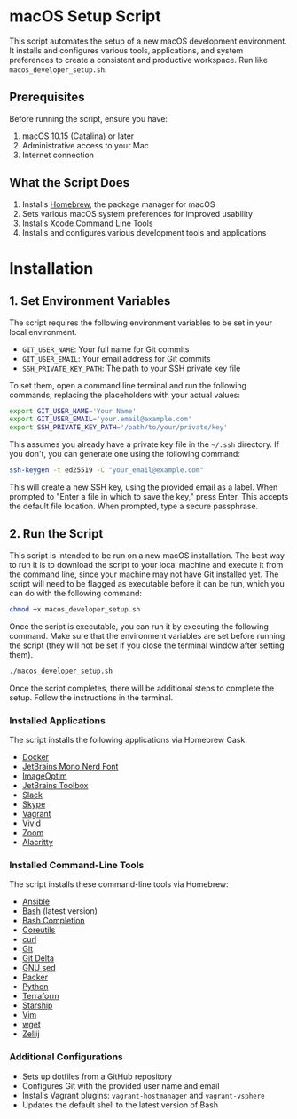 # macOS Setup Script

This script automates the setup of a new macOS development environment. It installs and configures various tools,
applications, and system preferences to create a consistent and productive workspace. Run
like `macos_developer_setup.sh`.

## Prerequisites

Before running the script, ensure you have:

1. macOS 10.15 (Catalina) or later
2. Administrative access to your Mac
3. Internet connection

## What the Script Does

1. Installs [Homebrew](https://brew.sh/), the package manager for macOS
2. Sets various macOS system preferences for improved usability
3. Installs Xcode Command Line Tools
4. Installs and configures various development tools and applications

# Installation
## 1. Set Environment Variables

The script requires the following environment variables to be set in your local environment.

- `GIT_USER_NAME`: Your full name for Git commits
- `GIT_USER_EMAIL`: Your email address for Git commits
- `SSH_PRIVATE_KEY_PATH`: The path to your SSH private key file

To set them, open a command line terminal and run the following commands, replacing the placeholders with your actual
values:

```bash
export GIT_USER_NAME='Your Name'
export GIT_USER_EMAIL='your.email@example.com'
export SSH_PRIVATE_KEY_PATH='/path/to/your/private/key'
```

This assumes you already have a private key file in the `~/.ssh` directory. If you don't, you can generate one using
the following command:

```bash
ssh-keygen -t ed25519 -C "your_email@example.com"
```

This will create a new SSH key, using the provided email as a label. When prompted to "Enter a file in which to save the
key," press Enter. This accepts the default file location. When prompted, type a secure passphrase.

## 2. Run the Script

This script is intended to be run on a new macOS installation. The best way to run it is to download the script to your
local machine and execute it from the command line, since your machine may not have Git installed yet. The script will
need to be flagged as executable before it can be run, which you can do with the following command:

```bash
chmod +x macos_developer_setup.sh
```

Once the script is executable, you can run it by executing the following command. Make sure that the environment
variables are set before running the script (they will not be set if you close the terminal window after setting them).

```bash
./macos_developer_setup.sh
````

Once the script completes, there will be additional steps to complete the setup. Follow the instructions in the terminal.

### Installed Applications

The script installs the following applications via Homebrew Cask:

- [Docker](https://www.docker.com/)
- [JetBrains Mono Nerd Font](https://www.nerdfonts.com/)
- [ImageOptim](https://imageoptim.com/)
- [JetBrains Toolbox](https://www.jetbrains.com/toolbox-app/)
- [Slack](https://slack.com/)
- [Skype](https://www.skype.com/)
- [Vagrant](https://www.vagrantup.com/)
- [Vivid](https://www.getvivid.app/)
- [Zoom](https://zoom.us/)
- [Alacritty](https://alacritty.org/)

### Installed Command-Line Tools

The script installs these command-line tools via Homebrew:

- [Ansible](https://www.ansible.com/)
- [Bash](https://www.gnu.org/software/bash/) (latest version)
- [Bash Completion](https://github.com/scop/bash-completion)
- [Coreutils](https://www.gnu.org/software/coreutils/)
- [curl](https://curl.se/)
- [Git](https://git-scm.com/)
- [Git Delta](https://github.com/dandavison/delta)
- [GNU sed](https://www.gnu.org/software/sed/)
- [Packer](https://www.packer.io/)
- [Python](https://www.python.org/)
- [Terraform](https://www.terraform.io/)
- [Starship](https://starship.rs/)
- [Vim](https://www.vim.org/)
- [wget](https://www.gnu.org/software/wget/)
- [Zellij](https://zellij.dev/)

### Additional Configurations

- Sets up dotfiles from a GitHub repository
- Configures Git with the provided user name and email
- Installs Vagrant plugins: `vagrant-hostmanager` and `vagrant-vsphere`
- Updates the default shell to the latest version of Bash